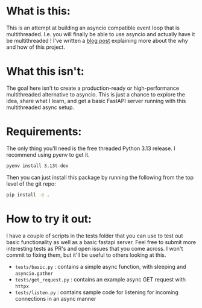# What is this:
This is an attempt at building an asyncio compatible event loop that is multithreaded. I.e. you will finally be able to use asyncio and actually have it be multithreaded !
I've written a [blog post](https://www.neilbotelho.com/blog/multithreaded-async.html) explaining more about the why and how of this project.

# What this isn't:
The goal here isn’t to create a production-ready or high-performance multithreaded alternative to asyncio. This is just a chance to explore the idea, share what I learn, and get a basic FastAPI server running with this multithreaded async setup.

# Requirements:
The only thing you'll need is the free threaded Python 3.13 release. I recommend using pyenv to get it.

```bash
pyenv install 3.13t-dev
```
Then you can just install this package by running the following from the top level of the git repo:
```bash
pip install -e . 
```
# How to try it out:
I have a couple of scripts in the tests folder that you can use to test out basic functionality as well as a basic fastapi server. 
Feel free to submit more interesting tests as PR's and open issues that you come across. I won't commit to fixing them, but it'll be useful to others looking at this.

- `tests/basic.py` : contains a simple async function, with sleeping and `asyncio.gather`
- `tests/get_request.py` : contains an example async GET request with `httpx`
- `tests/listen.py` : contains sample code for listening for incoming connections in an async manner
